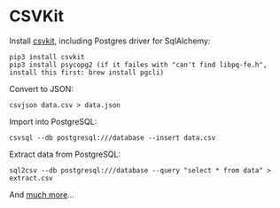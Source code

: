 CSVKit
======

Install [csvkit][], including Postgres driver for SqlAlchemy:

	pip3 install csvkit
	pip3 install psycopg2 (if it failes with "can't find libpq-fe.h", install this first: brew install pgcli)
	
Convert to JSON:

	csvjson data.csv > data.json

Import into PostgreSQL:

	csvsql --db postgresql:///database --insert data.csv

Extract data from PostgreSQL:

	sql2csv --db postgresql:///database --query "select * from data" > extract.csv

And [much more](http://csvkit.readthedocs.io/en/0.9.1/)...



[csvkit]:
	http://csvkit.readthedocs.io/en/latest/
	"Awesome!"
